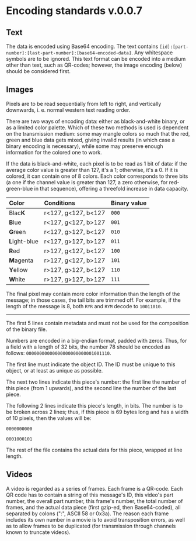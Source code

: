 # Encoding standards v.0.0.7

## Text
The data is encoded using Base64 encoding.
The text contains `[id]:[part-number]:[last-part-number]:[base64-encoded-data]`.
Any whitespace symbols are to be ignored.
This text format can be encoded into a medium other than text, such as QR-codes; however, the image encoding (below) should be considered first.

## Images
Pixels are to be read sequentially from left to right, and vertically downwards, i. e. normal western text reading order.

There are two ways of encoding data: either as black-and-white binary, or as a limited color palette.
Which of these two methods is used is dependent on the transmission medium: some may mangle colors so much that the red, green and blue data gets mixed, giving invalid results (in which case a binary encoding is necessary), while some may preserve enough information for the colored one to work.


If the data is black-and-white, each pixel is to be read as 1 bit of data: if the average color value is greater than 127, it's a 1; otherwise, it's a 0.
If it is colored, it can contain one of 8 colors. Each color corresponds to three bits (a one if the channel value is greater than 127, a zero otherwise, for red-green-blue in that sequence), offering a threefold increase in data capacity.

| Color | Conditions | Binary value |
| :----  | :----- | :-----|
| Blac**K**  | r<127, g<127, b<127 | `000` |
| **B**lue | r<127, g<127, b>127 | `001` |
| **G**reen | r<127, g>127, b<127 | `010` |
| **L**ight-blue | r<127, g>127, b>127 | `011` |
| **R**ed  | r>127, g<127, b<127 | `100` |
| **M**agenta | r>127, g<127, b>127 | `101` |
| **Y**ellow  | r>127, g>127, b<127 | `110` |
| **W**hite | r>127, g>127, b>127 | `111` |

The final pixel may contain more color information than the length of the message; in those cases, the tail bits are trimmed off.
For example, if the length of the message is 8, both `RYR` and `RYM` decode to `10011010`.

--------

The first 5 lines contain metadata and must not be used for the composition of the binary file.

Numbers are encoded in a big-endian format, padded with zeros.
Thus, for a field with a length of 32 bits, the number 78 should be encoded as follows: `00000000000000000000000001001110`.

The first line must indicate the object ID.
The ID must be unique to this object, or at least as unique as possible.

The next two lines indicate this piece's number: the first line the number of this piece (from 1 upwards), and the second line the number of the last piece.

The following 2 lines indicate this piece's length, in bits.
The number is to be broken across 2 lines; thus, if this piece is 69 bytes long and has a width of 10 pixels, then the values will be:

`0000000000`

`0001000101`


The rest of the file contains the actual data for this piece, wrapped at line length.



## Videos

A video is regarded as a series of frames.
Each frame is a QR-code.
Each QR code has to contain a string of this message's ID, this video's part number, the overall part number, this frame's number, the total number of frames, and the actual data piece (first gzip-ed, then Base64-coded), all separated by colons (":", ASCII 58 or 0x3a).
The reason each frame includes its own number in a movie is to avoid transposition errors, as well as to allow frames to be duplicated (for transmission through channels known to truncate videos).
